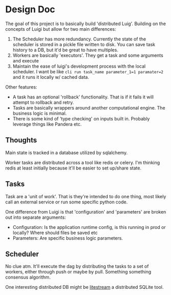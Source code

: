 # Design Doc


The goal of this project is to basically build 'distributed Luig'. Building on the concepts of Luigi but allow for two main differences:

1. The Scheduler has more redundancy. Currently the state of the scheduler is stored in a pickle file written to disk. You can save task history to a DB, but it'd be great to have multiples.
2. Workers are basically 'executors'. They get a task and some arguments and execute
3. Maintain the ease of luigi's development process with the local scheduler. I want be like `cli run task_name parameter_1=1 paramater=2` and it runs it locally w/ cached data.


Other features:
- A task has an optional 'rollback' functionality. That is if it fails it will attempt to rollback and retry.
- Tasks are basically wrappers around another computational engine. The business logic is minimal.
- There is some kind of 'type checking' on inputs built in. Probably leverage things like Pandera etc.



## Thoughts

Main state is tracked in a database utilized by sqlalchemy.

Worker tasks are distributed across a tool like redis or celery. I'm thinking redis at least initially because it'll be easier to set up/share state.



## Tasks

Task are a 'unit of work'. That is they're intended to do one thing, most likely call an external service or run some specific python code.

One difference from Luigi is that 'configuration' and 'parameters' are broken out into separate arguments:
- Configuration: Is the application runtime config, is this running in prod or locally? Where should files be saved etc
- Parameters: Are specific business logic parameters.

## Scheduler

No clue atm. It'll execute the dag by distributing the tasks to a set of workers, either through push or maybe by pull. Something something consensus algorithm.

One interesting distributed DB might be [litestream](https://litestream.io/) a distributed SQLite tool.